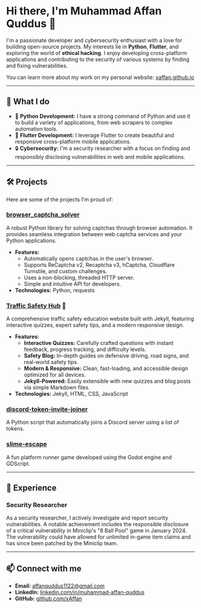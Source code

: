 # Hi there, I'm Muhammad Affan Quddus 👋

I'm a passionate developer and cybersecurity enthusiast with a love for building open-source projects. My interests lie in **Python**, **Flutter**, and exploring the world of **ethical hacking**. I enjoy developing cross-platform applications and contributing to the security of various systems by finding and fixing vulnerabilities.

You can learn more about my work on my personal website: [xaffan.github.io](https://xaffan.github.io/)

---

## 🚀 What I do

* 🐍 **Python Development:** I have a strong command of Python and use it to build a variety of applications, from web scrapers to complex automation tools.
* 📱 **Flutter Development:** I leverage Flutter to create beautiful and responsive cross-platform mobile applications.
* 🔒 **Cybersecurity:** I'm a security researcher with a focus on finding and responsibly disclosing vulnerabilities in web and mobile applications.

---

## 🛠️ Projects

Here are some of the projects I'm proud of:

### [browser_captcha_solver](https://github.com/xAffan/browser_captcha_solver)

A robust Python library for solving captchas through browser automation. It provides seamless integration between web captcha services and your Python applications.

*   **Features:**
    *   Automatically opens captchas in the user's browser.
    *   Supports ReCaptcha v2, Recaptcha v3, hCaptcha, Cloudflare Turnstile, and custom challenges.
    *   Uses a non-blocking, threaded HTTP server.
    *   Simple and intuitive API for developers.
*   **Technologies:** Python, requests

### [Traffic Safety Hub](https://github.com/xAffan/traffic-quiz) 🚦

A comprehensive traffic safety education website built with Jekyll, featuring interactive quizzes, expert safety tips, and a modern responsive design.

*   **Features:**
    *   **Interactive Quizzes:** Carefully crafted questions with instant feedback, progress tracking, and difficulty levels.
    *   **Safety Blog:** In-depth guides on defensive driving, road signs, and real-world safety tips.
    *   **Modern & Responsive:** Clean, fast-loading, and accessible design optimized for all devices.
    *   **Jekyll-Powered:** Easily extensible with new quizzes and blog posts via simple Markdown files.
*   **Technologies:** Jekyll, HTML, CSS, JavaScript

### [discord-token-invite-joiner](https://github.com/xAffan/discord-token-invite-joiner)

A Python script that automatically joins a Discord server using a list of tokens.

### [slime-escape](https://github.com/xAffan/slime-escape)

A fun platform runner game developed using the Godot engine and GDScript.

---

## 🔬 Experience

### Security Researcher

As a security researcher, I actively investigate and report security vulnerabilities. A notable achievement includes the responsible disclosure of a critical vulnerability in Miniclip's "8 Ball Pool" game in January 2024. The vulnerability could have allowed for unlimited in-game item claims and has since been patched by the Miniclip team.

---

## 📫 Connect with me

*   **Email:** [affanquddus1122@gmail.com](mailto:affanquddus1122@gmail.com)
*   **LinkedIn:** [linkedin.com/in/muhammad-affan-quddus](https://www.linkedin.com/in/muhammad-affan-quddus-34a076300/)
*   **GitHub:** [github.com/xAffan](https://github.com/xAffan)
